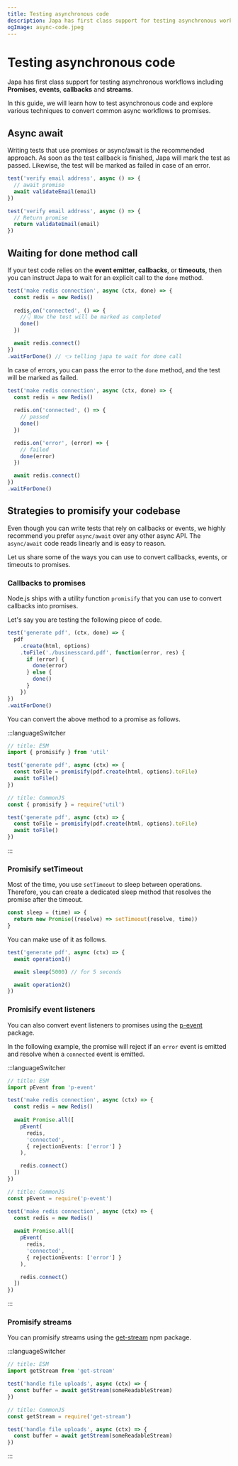 ```yaml
---
title: Testing asynchronous code
description: Japa has first class support for testing asynchronous workflows including Promises, events, callbacks and streams.
ogImage: async-code.jpeg
---
```


# Testing asynchronous code

Japa has first class support for testing asynchronous workflows including **Promises**, **events**, **callbacks** and **streams**.

In this guide, we will learn how to test asynchronous code and explore various techniques to convert common async workflows to promises.

## Async await
Writing tests that use promises or async/await is the recommended approach. As soon as the test callback is finished, Japa will mark the test as passed. Likewise, the test will be marked as failed in case of an error.

```ts
test('verify email address', async () => {
  // await promise
  await validateEmail(email)
})
```

```ts
test('verify email address', async () => {
  // Return promise
  return validateEmail(email)
})
```

## Waiting for done method call

If your test code relies on the **event emitter**, **callbacks**, or **timeouts**, then you can instruct Japa to wait for an explicit call to the `done` method.

```ts
test('make redis connection', async (ctx, done) => {
  const redis = new Redis()
  
  redis.on('connected', () => {
    //👇 Now the test will be marked as completed
    done()
  })

  await redis.connect()
})
.waitForDone() // 👈 telling japa to wait for done call
```

In case of errors, you can pass the error to the `done` method, and the test will be marked as failed.

```ts
test('make redis connection', async (ctx, done) => {
  const redis = new Redis()
  
  redis.on('connected', () => {
    // passed
    done()
  })

  redis.on('error', (error) => {
    // failed
    done(error)
  })

  await redis.connect()
})
.waitForDone()
```


## Strategies to promisify your codebase

Even though you can write tests that rely on callbacks or events, we highly recommend you prefer `async/await` over any other async API. The `async/await` code reads linearly and is easy to reason. 

Let us share some of the ways you can use to convert callbacks, events, or timeouts to promises.

### Callbacks to promises

Node.js ships with a utility function `promisify` that you can use to convert callbacks into promises.

Let's say you are testing the following piece of code.

```ts
test('generate pdf', (ctx, done) => {
  pdf
    .create(html, options)
    .toFile('./businesscard.pdf', function(error, res) {
      if (error) {
        done(error)
      } else {
        done()
      }
    })
})
.waitForDone()
```

You can convert the above method to a promise as follows.

:::languageSwitcher
```ts
// title: ESM
import { promisify } from 'util'

test('generate pdf', async (ctx) => {
  const toFile = promisify(pdf.create(html, options).toFile)
  await toFile()
})
```

```ts
// title: CommonJS
const { promisify } = require('util')

test('generate pdf', async (ctx) => {
  const toFile = promisify(pdf.create(html, options).toFile)
  await toFile()
})
```
:::

### Promisify setTimeout

Most of the time, you use `setTimeout` to sleep between operations. Therefore, you can create a dedicated sleep method that resolves the promise after the timeout.

```ts
const sleep = (time) => {
  return new Promise((resolve) => setTimeout(resolve, time))
}
```

You can make use of it as follows.

```ts
test('generate pdf', async (ctx) => {
  await operation1()

  await sleep(5000) // for 5 seconds

  await operation2()
})
```

### Promisify event listeners

You can also convert event listeners to promises using the [p-event](https://github.com/sindresorhus/p-event) package.

In the following example, the promise will reject if an `error` event is emitted and resolve when a `connected` event is emitted.

:::languageSwitcher
```ts
// title: ESM
import pEvent from 'p-event'

test('make redis connection', async (ctx) => {
  const redis = new Redis()
  
  await Promise.all([
    pEvent(
      redis,
      'connected',
      { rejectionEvents: ['error'] }
    ),

    redis.connect()
  ])
})
```

```ts
// title: CommonJS
const pEvent = require('p-event')

test('make redis connection', async (ctx) => {
  const redis = new Redis()
  
  await Promise.all([
    pEvent(
      redis,
      'connected',
      { rejectionEvents: ['error'] }
    ),

    redis.connect()
  ])
})
```
:::

### Promisify streams
You can promisify streams using the [get-stream](https://github.com/sindresorhus/get-stream) npm package.

:::languageSwitcher
```ts
// title: ESM
import getStream from 'get-stream'

test('handle file uploads', async (ctx) => {
  const buffer = await getStream(someReadableStream)
})
```

```ts
// title: CommonJS
const getStream = require('get-stream')

test('handle file uploads', async (ctx) => {
  const buffer = await getStream(someReadableStream)
})
```
:::
